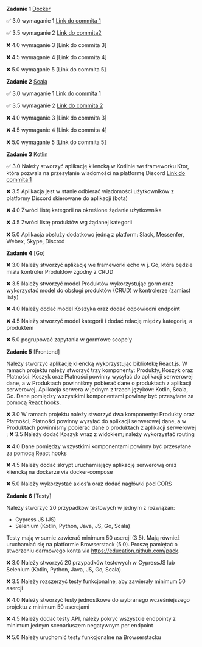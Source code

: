 **Zadanie 1** [Docker](https://github.com/ewakobrzynska/Ebiznes/tree/main/Ex1)

:white_check_mark: 3.0 wymaganie 1 [Link do commita 1](https://github.com/ewakobrzynska/Ebiznes/commit/6d50b574b8d617dc16c6a3eed0dcc88f9399b271)

:white_check_mark: 3.5 wymaganie 2 [Link do commita2 ](https://github.com/ewakobrzynska/Ebiznes/commit/1f6092d52a8ebb602a6826a8512824272609c495)

:x: 4.0 wymaganie 3 [Link do commita 3]

:x: 4.5 wymaganie 4 [Link do commita 4]

:x: 5.0 wymaganie 5 [Link do commita 5]



**Zadanie 2** [Scala](https://github.com/ewakobrzynska/Ebiznes/tree/main/ex2)

:white_check_mark:  3.0 wymaganie 1 [Link do commita 1](https://github.com/ewakobrzynska/Ebiznes/commit/9b6983b8ffdd862aa16a5229d35ce2e039769d51)

:white_check_mark:  3.5 wymaganie 2 [Link do commita 2](https://github.com/ewakobrzynska/Ebiznes/commit/0232d39cf92a410053e0807ca46ab946d14570c1)

:x: 4.0 wymaganie 3 [Link do commita 3]

:x: 4.5 wymaganie 4 [Link do commita 4]

:x: 5.0 wymaganie 5 [Link do commita 5]



**Zadanie 3** [Kotlin](https://github.com/ewakobrzynska/Ebiznes/tree/main/ebiznes3)

:white_check_mark: 3.0 Należy stworzyć aplikację kliencką w Kotlinie we frameworku Ktor, która pozwala na przesyłanie wiadomości na platformę Discord [Link do commita 1](https://github.com/ewakobrzynska/Ebiznes/commit/4e3ca19c5e01c3d3503866427b9b083e57f8f7ec)

:x: 3.5 Aplikacja jest w stanie odbierać wiadomości użytkowników z platformy Discord skierowane do aplikacji (bota)

:x: 4.0 Zwróci listę kategorii na określone żądanie użytkownika

:x: 4.5 Zwróci listę produktów wg żądanej kategorii

:x: 5.0 Aplikacja obsłuży dodatkowo jedną z platform: Slack, Messenfer, Webex, Skype, Discrod



**Zadanie 4** [Go]

:x: 3.0 Należy stworzyć aplikację we frameworki echo w j. Go, która będzie miała kontroler Produktów zgodny z CRUD

:x: 3.5 Należy stworzyć model Produktów wykorzystując gorm oraz wykorzystać model do obsługi produktów (CRUD) w kontrolerze (zamiast listy)

:x: 4.0 Należy dodać model Koszyka oraz dodać odpowiedni endpoint

:x: 4.5 Należy stworzyć model kategorii i dodać relację między kategorią, a produktem

:x: 5.0 pogrupować zapytania w gorm’owe scope'y



**Zadanie 5** [Frontend]

Należy stworzyć aplikację kliencką wykorzystując bibliotekę React.js. W ramach projektu należy stworzyć trzy komponenty: Produkty, Koszyk oraz Płatności. Koszyk oraz Płatności powinny wysyłać do aplikacji serwerowej dane, a w Produktach powinniśmy pobierać dane o produktach z aplikacji serwerowej. Aplikacja serwera w jednym z trzech języków: Kotlin, Scala, Go. Dane pomiędzy wszystkimi komponentami powinny być przesyłane za pomocą React hooks.

:x: 3.0 W ramach projektu należy stworzyć dwa komponenty: Produkty oraz Płatności; Płatności powinny wysyłać do aplikacji serwerowej dane, a w Produktach powinniśmy pobierać dane o produktach z aplikacji serwerowej
;
:x: 3.5 Należy dodać Koszyk wraz z widokiem; należy wykorzystać routing

:x: 4.0 Dane pomiędzy wszystkimi komponentami powinny być przesyłane za pomocą React hooks

:x: 4.5 Należy dodać skrypt uruchamiający aplikację serwerową oraz kliencką na dockerze via docker-compose

:x: 5.0 Należy wykorzystać axios’a oraz dodać nagłówki pod CORS



**Zadanie 6** [Testy]

Należy stworzyć 20 przypadków testowych w jednym z rozwiązań:

- Cypress JS (JS)
- Selenium (Kotlin, Python, Java, JS, Go, Scala)

Testy mają w sumie zawierać minimum 50 asercji (3.5). Mają również uruchamiać się na platformie Browserstack (5.0). Proszę pamiętać o stworzeniu darmowego konta via https://education.github.com/pack.

:x: 3.0 Należy stworzyć 20 przypadków testowych w CypressJS lub Selenium (Kotlin, Python, Java, JS, Go, Scala)

:x: 3.5 Należy rozszerzyć testy funkcjonalne, aby zawierały minimum 50 asercji

:x: 4.0 Należy stworzyć testy jednostkowe do wybranego wcześniejszego projektu z minimum 50 asercjami

:x: 4.5 Należy dodać testy API, należy pokryć wszystkie endpointy z minimum jednym scenariuszem negatywnym per endpoint

:x: 5.0 Należy uruchomić testy funkcjonalne na Browserstacku

